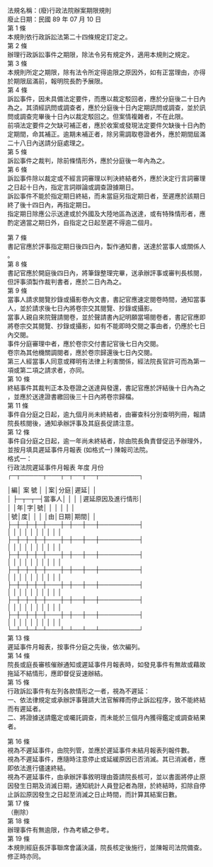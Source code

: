 法規名稱：(廢)行政法院辦案期限規則  
廢止日期：民國 89 年 07 月 10 日  
第 1 條  
本規則依行政訴訟法第二十四條規定訂定之。  
第 2 條  
辦理行政訴訟事件之期限，除法令另有規定外，適用本規則之規定。  
第 3 條  
本規則所定之期限，除有法令所定得逾限之原因外，如有正當理由，亦得  
於期限屆滿前，報明院長酌予展限。  
第 4 條  
訴訟事件，因未具備法定要件，而應以裁定駁回者，應於分庭後二十日內  
為之。其須經訊問或調查者，應於分庭後十日內定期訊問或調查，並於訊  
問或調查完畢後十日內以裁定駁回之。但案情複雜者，不在此限。  
前項法定要件之欠缺可補正者，應於收案或發現法定要件欠缺後十日內酌  
定期間，命其補正。逾期未補正者，除另需調取卷證者外，應於期間屆滿  
二十八日內送請分庭處理之。  
第 5 條  
訴訟事件之裁判，除前條情形外，應於分庭後一年內為之。  
第 6 條  
訴訟事件除以裁定或不經言詞審理以判決終結者外，應於決定行言詞審理  
之日起十日內，指定言詞辯論或調查證據期日。  
訴訟事件不能於指定期日終結，而未當庭另指定期日者，至遲應於該期日  
終了後十四日內，再指定期日。  
指定期日除應公示送達或於外國及大陸地區為送達，或有特殊情形者，應  
酌定適當之期日外，自指定之日起至遲不得逾二個月。  


第 7 條  
書記官應於評事指定期日後四日內，製作通知書，送達於當事人或關係人  
。  
第 8 條  
書記官應於開庭後四日內，將筆錄整理完畢，送承辦評事或審判長核閱，  
但評事須製作裁判書者，應於二日內為之。  
第 9 條  
當事人請求閱覽抄錄或攝影卷內文書，書記官應速定閱卷時間，通知當事  
人，並於請求後七日內將卷宗交其閱覽、抄錄或攝影。  
當事人親自來院聲請閱卷，並於聲請書內記明願當場閱卷者，書記官應即  
將卷宗交其閱覽、抄錄或攝影，如有不能即時交閱之事由者，仍應於七日  
內交閱。  
事件分庭審理中者，應於卷宗交付書記官後七日內交閱。  
卷宗為其他機關調閱者，應於卷宗歸還後七日內交閱。  
第三人經當事人同意或釋明有法律上利害關係，經法院長官許可而為第一  
項或第二項之請求者，亦同。  
第 10 條  
終結事件其裁判正本及卷證之送達與發還，書記官應於評結後十日內為之  
，並應於送達證書繳回後三十日內將卷宗歸檔。  
第 11 條  
事件自分庭之日起，逾九個月尚未終結者，由審查科分別查明列冊，報請  
院長核閱後，通知承辦評事及其庭長促請注意。  
第 12 條  
事件自分庭之日起，逾一年尚未終結者，除由院長負責督促迅予辦理外，  
並按月填具遲延事件月報表 (如格式一) 陳報司法院。  
格式一：  
行政法院遲延事件月報表 年度 月份  
┌─┬─────┬───┬─┬──┬──┬─────────┐  


│編│ 案 號 │ │案│分庭│遲延│ │  
│ ├─┬─┬─┤當事人│ │ │ │遲延原因及進行情形│  
│ │年│字│號│ │ │ │ │ │  
│號│度│ │ │ │由│日期│期間│ │  
├─┼─┼─┼─┼───┼─┼──┼──┼─────────┤  
│ │ │ │ │ │ │ │ │ │  
├─┼─┼─┼─┼───┼─┼──┼──┼─────────┤  
│ │ │ │ │ │ │ │ │ │  
├─┼─┼─┼─┼───┼─┼──┼──┼─────────┤  
│ │ │ │ │ │ │ │ │ │  
├─┼─┼─┼─┼───┼─┼──┼──┼─────────┤  
│ │ │ │ │ │ │ │ │ │  
├─┼─┼─┼─┼───┼─┼──┼──┼─────────┤  
│ │ │ │ │ │ │ │ │ │  
├─┼─┼─┼─┼───┼─┼──┼──┼─────────┤  
│ │ │ │ │ │ │ │ │ │  
├─┼─┼─┼─┼───┼─┼──┼──┼─────────┤  
│ │ │ │ │ │ │ │ │ │  
└─┴─┴─┴─┴───┴─┴──┴──┴─────────┘  
第 13 條  
遲延事件月報表，按事件分庭之先後，依次編列。  
第 14 條  
院長或庭長審核催辦通知或遲延事件月報表時，如發見事件有無故或藉故  
拖延不結情形，應即督促妥速辦結。  
第 15 條  
行政訴訟事件有左列各款情形之一者，視為不遲延：  
一、依法律規定或承辦評事聲請大法官解釋而停止訴訟程序，致不能終結  
而有遲延者。  
二、將證據送請鑑定或囑託調查，而未能於三個月內獲得鑑定或調查結果  
者。  


第 16 條  
視為不遲延事件，由院列管，並應於遲延事件未結月報表列報件數。  
視為不遲延事件，應隨時注意停止或延緩原因已否消滅。其已消滅者，應  
即依法進行儘速終結。  
視為不遲延事件，由承辦評事敘明理由簽請院長核可，並以書面將停止原  
因發生日期及消滅日期，通知統計人員登記者為限，於終結時，扣除自停  
止訴訟原因發生之日起至消滅之日止時間，而計算其結案日數。  
第 17 條  
（刪除）  
第 18 條  
辦理事件有無逾限，作為考績之參考。  
第 19 條  
本規則經庭長評事聯席會議決議，院長核定後施行，並陳報司法院備查。  
修正時亦同。  


